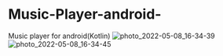 # Music-Player-android-
Music player for android(Kotlin)
![photo_2022-05-08_16-34-39](https://user-images.githubusercontent.com/49841198/167298707-e2d2e863-b5a3-4604-9376-db235282ec36.jpg)
![photo_2022-05-08_16-34-45](https://user-images.githubusercontent.com/49841198/167298709-3e7a82f9-aa56-41b1-9587-12b8d0be775f.jpg)
